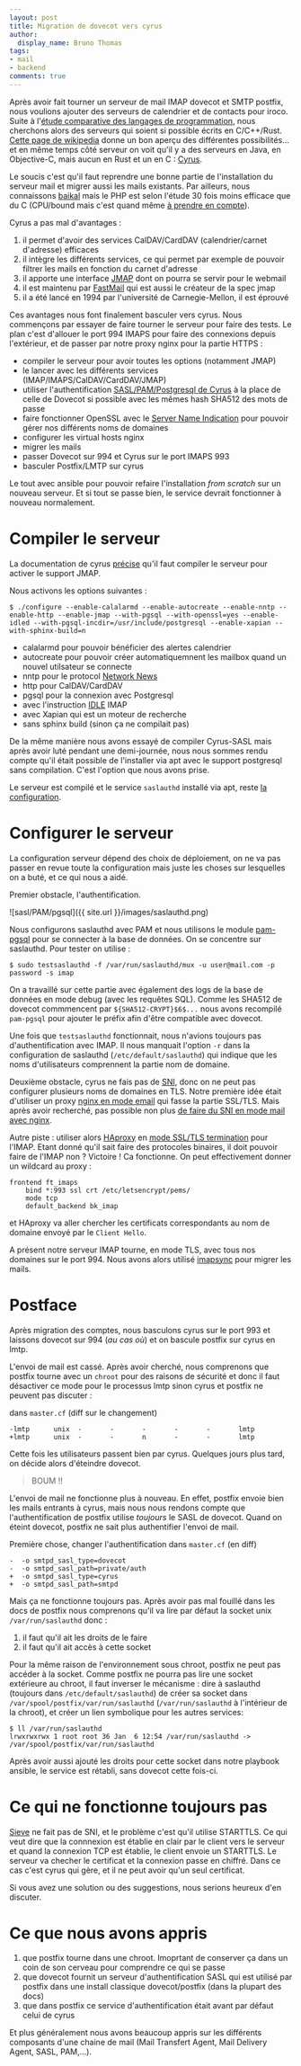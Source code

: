 ```yaml
---
layout: post
title: Migration de dovecot vers cyrus
author:
  display_name: Bruno Thomas
tags:
- mail
- backend
comments: true
---
```


Après avoir fait tourner un serveur de mail IMAP dovecot et SMTP postfix, nous voulions ajouter des serveurs de calendrier et de contacts pour iroco. Suite à l'[étude comparative des langages de programmation](https://blog.iroco.co/backend-benchmark/), nous cherchons alors des serveurs qui soient si possible écrits en C/C++/Rust. [Cette page de wikipedia](https://en.wikipedia.org/wiki/Comparison_of_CalDAV_and_CardDAV_implementations) donne un bon aperçu des différentes possibilités... et en même temps côté serveur on voit qu'il y a des serveurs en Java, en Objective-C, mais aucun en Rust et un en C : [Cyrus](https://www.cyrusimap.org/).

Le soucis c'est qu'il faut reprendre une bonne partie de l'installation du serveur mail et migrer aussi les mails existants. Par ailleurs, nous connaissons [baikal](https://sabre.io/baikal/) mais le PHP est selon l'étude 30 fois moins efficace que du C (CPU/bound mais c'est quand même [à prendre en compte](https://blog.iroco.co/tir-laptop/)).

Cyrus a pas mal d'avantages :
1. il permet d'avoir des services CalDAV/CardDAV (calendrier/carnet d'adresse) efficaces
2. il intègre les différents services, ce qui permet par exemple de pouvoir filtrer les mails en fonction du carnet d'adresse
3. il apporte une interface [JMAP](https://jmap.io) dont on pourra se servir pour le webmail
4. il est maintenu par [FastMail](https://www.fastmail.com/) qui est aussi le créateur de la spec jmap
5. il a été lancé en 1994 par l'université de Carnegie-Mellon, il est éprouvé

Ces avantages nous font finalement basculer vers cyrus. Nous commençons par essayer de faire tourner le serveur pour faire des tests. Le plan c'est d'allouer le port 994 IMAPS pour faire des connexions depuis l'extérieur, et de passer par notre proxy nginx pour la partie HTTPS :
* compiler le serveur pour avoir toutes les options (notamment JMAP)
* le lancer avec les différents services (IMAP/IMAPS/CalDAV/CardDAV/JMAP)
* utiliser l'authentification [SASL/PAM/Postgresql de Cyrus](http://www.cyrusimap.org/sasl/) à la place de celle de Dovecot si possible avec les mêmes hash SHA512 des mots de passe
* faire fonctionner OpenSSL avec le [Server Name Indication](https://fr.wikipedia.org/wiki/Server_Name_Indication) pour pouvoir gérer nos différents noms de domaines
* configurer les virtual hosts nginx
* migrer les mails
* passer Dovecot sur 994 et Cyrus sur le port IMAPS 993
* basculer Postfix/LMTP sur cyrus

Le tout avec ansible pour pouvoir refaire l'installation _from scratch_ sur un nouveau serveur.
Et si tout se passe bien, le service devrait fonctionner à nouveau normalement.

# Compiler le serveur

La documentation de cyrus [précise](https://www.cyrusimap.org/imap/download/installation/http/jmap.html) qu'il faut compiler le serveur pour activer le support JMAP.

Nous activons les options suivantes :

```
$ ./configure --enable-calalarmd --enable-autocreate --enable-nntp --enable-http --enable-jmap --with-pgsql --with-openssl=yes --enable-idled --with-pgsql-incdir=/usr/include/postgresql --enable-xapian --with-sphinx-build=n
```

* calalarmd pour pouvoir bénéficier des alertes calendrier
* autocreate pour pouvoir créer automatiquemnent les mailbox quand un nouvel utilsateur se connecte
* nntp pour le protocol [Network News](https://en.wikipedia.org/wiki/Network_News_Transfer_Protocol)
* http pour CalDAV/CardDAV
* pgsql pour la connexion avec Postgresql
* avec l'instruction [IDLE](https://datatracker.ietf.org/doc/html/rfc2177) IMAP
* avec Xapian qui est un moteur de recherche
* sans sphinx build (sinon ça ne compilait pas)

De la même manière nous avons essayé de compiler Cyrus-SASL mais après avoir luté pendant une demi-journée, nous nous sommes rendu compte qu'il était possible de l'installer via apt avec le support postgresql sans compilation. C'est l'option que nous avons prise.

Le serveur est compilé et le service `saslauthd` installé via apt, reste [la configuration](https://www.cyrusimap.org/quickstart.html#quick-install).

# Configurer le serveur

La configuration serveur dépend des choix de déploiement, on ne va pas passer en revue toute la configuration mais juste les choses sur lesquelles on a buté, et ce qui nous a aidé.

Premier obstacle, l'authentification.

![sasl/PAM/pgsql]({{ site.url }}/images/saslauthd.png)

Nous configurons saslauthd avec PAM et nous utilisons le module [pam-pgsql](https://github.com/pam-pgsql/pam-pgsql) pour se connecter à la base de données. On se concentre sur saslauthd. Pour tester on utilise :

```
$ sudo testsaslauthd -f /var/run/saslauthd/mux -u user@mail.com -p password -s imap
```

On a travaillé sur cette partie avec également des logs de la base de données en mode debug (avec les requêtes SQL). Comme les SHA512 de dovecot commmencent par `${SHA512-CRYPT}$6$...` nous avons recompilé `pam-pgsql` pour ajouter le préfix afin d'être compatible avec dovecot.

Une fois que `testsaslauthd` fonctionnait, nous n'avions toujours pas d'authentification avec IMAP. Il nous manquait l'option `-r` dans la configuration de saslauthd (`/etc/default/saslauthd`) qui indique que les noms d'utilisateurs comprennent la partie nom de domaine.

Deuxième obstacle, cyrus ne fais pas de [SNI](https://fr.wikipedia.org/wiki/Server_Name_Indication), donc on ne peut pas configurer plusieurs noms de domaines en TLS. Notre première idée était d'utiliser un proxy [nginx en mode email](https://docs.nginx.com/nginx/admin-guide/mail-proxy/mail-proxy/) qui fasse la partie SSL/TLS. Mais après avoir recherché, pas possible non plus [de faire du SNI en mode mail avec nginx](https://forum.nginx.org/read.php?2,237967,250127#msg-250127).

Autre piste : utiliser alors [HAproxy](https://www.haproxy.com) en [mode SSL/TLS termination](https://www.haproxy.com/blog/haproxy-ssl-termination/) pour l'IMAP. Etant donné qu'il sait faire des protocoles binaires, il doit pouvoir faire de l'IMAP non ? Victoire ! Ca fonctionne. On peut effectivement donner un wildcard au proxy :

```
frontend ft_imaps
    bind *:993 ssl crt /etc/letsencrypt/pems/
    mode tcp
    default_backend bk_imap
```

et HAproxy va aller chercher les certificats correspondants au nom de domaine envoyé par le `Client Hello`.

A présent notre serveur IMAP tourne, en mode TLS, avec tous nos domaines sur le port 994. Nous avons alors utilisé [imapsync](https://imapsync.lamiral.info/) pour migrer les mails.

# Postface

Après migration des comptes, nous basculons cyrus sur le port 993 et laissons dovecot sur 994 (_au cas où_) et on bascule postfix sur cyrus en lmtp.

L'envoi de mail est cassé. Après avoir cherché, nous comprenons que postfix tourne avec un `chroot` pour des raisons de sécurité et donc il faut désactiver ce mode pour le processus lmtp sinon cyrus et postfix ne peuvent pas discuter :

dans `master.cf` (diff sur le changement)
```
-lmtp      unix  -       -       -       -       -       lmtp
+lmtp      unix  -       -       n       -       -       lmtp
```

Cette fois les utilisateurs passent bien par cyrus. Quelques jours plus tard, on décide alors d'éteindre dovecot.

> BOUM !!

L'envoi de mail ne fonctionne plus à nouveau. En effet, postfix envoie bien les mails entrants à cyrus, mais nous nous rendons compte que l'authentification de postfix utilise _toujours_ le SASL de dovecot. Quand on éteint dovecot, postfix ne sait plus authentifier l'envoi de mail.

Première chose, changer l'authentification dans `master.cf` (en diff)

```
-  -o smtpd_sasl_type=dovecot
-  -o smtpd_sasl_path=private/auth
+  -o smtpd_sasl_type=cyrus
+  -o smtpd_sasl_path=smtpd
```

Mais ça ne fonctionne toujours pas. Après avoir pas mal fouillé dans les docs de postfix nous comprenons qu'il va lire par défaut la socket unix `/var/run/saslauthd` donc :
1. il faut qu'il ait les droits de le faire
2. il faut qu'il ait accès à cette socket

Pour la même raison de l'environnement sous chroot, postfix ne peut pas accéder à la socket. Comme postfix ne pourra pas lire une socket extérieure au chroot, il faut inverser le mécanisme : dire à saslauthd (toujours dans `/etc/default/saslauthd`) de créer sa socket dans `/var/spool/postfix/var/run/saslauthd` (`/var/run/saslauthd` à l'intérieur de la chroot), et créer un lien symbolique pour les autres services:

```
$ ll /var/run/saslauthd
lrwxrwxrwx 1 root root 36 Jan  6 12:54 /var/run/saslauthd -> /var/spool/postfix/var/run/saslauthd
```

Après avoir aussi ajouté les droits pour cette socket dans notre playbook ansible, le service est rétabli, sans dovecot cette fois-ci.

# Ce qui ne fonctionne toujours pas

[Sieve](http://sieve.info/) ne fait pas de SNI, et le problème c'est qu'il utilise STARTTLS. Ce qui veut dire que la connnexion est établie en clair par le client vers le serveur et quand la connexion TCP est établie, le client envoie un STARTTLS. Le serveur va checher le certificat et la connexion passe en chiffré. Dans ce cas c'est cyrus qui gère, et il ne peut avoir qu'un seul certificat.

Si vous avez une solution ou des suggestions, nous serions heureux d'en discuter.

# Ce que nous avons appris

1. que postfix tourne dans une chroot. Imoprtant de conserver ça dans un coin de son cerveau  pour comprendre ce qui se passe
2. que dovecot fournit un serveur d'authentification SASL qui est utilisé par postfix dans une install classique dovecot/postfix (dans la plupart des docs)
3. que dans postfix ce service d'authentification était avant par défaut celui de cyrus

Et plus généralement nous avons beaucoup appris sur les différents composants d'une chaine de mail (Mail Transfert Agent, Mail Delivery Agent, SASL, PAM,...).
